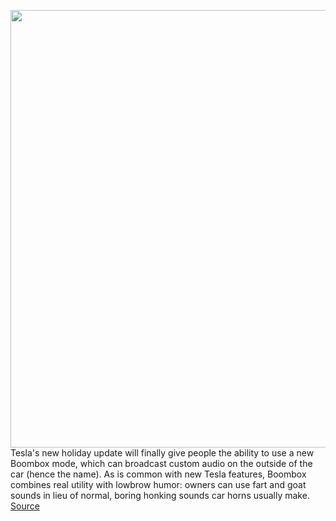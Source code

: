 <img src='https://cdn.vox-cdn.com/thumbor/qyLUGE3_xogXmzQ7MoJqxVslA6A=/0x0:2040x1360/1200x800/filters:focal(857x517:1183x843)/cdn.vox-cdn.com/uploads/chorus_image/image/68580789/tesla.0.jpg' width='700px' /><br/>
Tesla's new holiday update will finally give people the ability to use a new Boombox mode, which can broadcast custom audio on the outside of the car (hence the name). As is common with new Tesla features, Boombox combines real utility with lowbrow humor: owners can use fart and goat sounds in lieu of normal, boring honking sounds car horns usually make.
<a href='https://www.theverge.com/2020/12/25/22199963/tesla-holiday-update-fart-sound-horn-goat-boombox'> Source <a/>